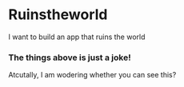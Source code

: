 # Ruinstheworld
I want to build an app that ruins the world

### The things above is just a joke!


Atcutally, I am wodering whether you can see this?
